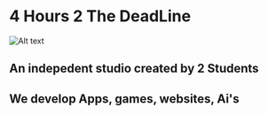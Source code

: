 # 4 Hours 2 The DeadLine
![Alt text](https://media.giphy.com/media/NaP0N7QkozYfrg69tr/giphy.gif)
## An indepedent studio created by 2 Students
## We develop Apps, games, websites, Ai's

